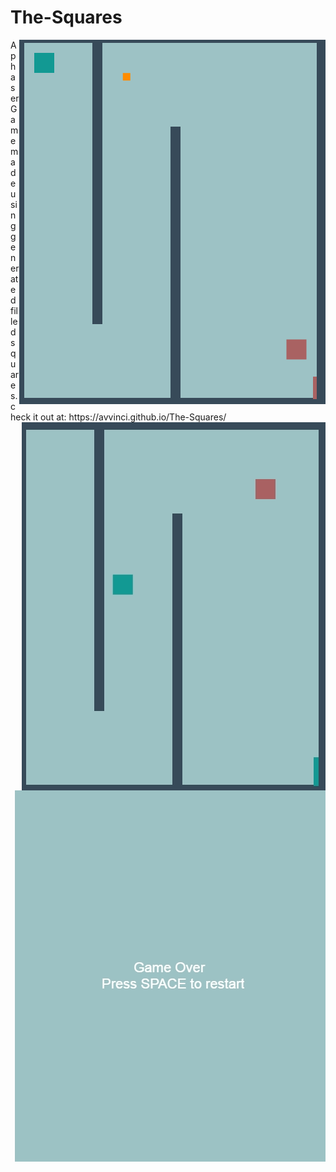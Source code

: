 # The-Squares
<img src="https://github.com/avvinci/The-Squares/blob/gh-pages/The%20Squares.png" align="right">
A phaser Game made using generated filled  squares.
check it out at: https://avvinci.github.io/The-Squares/
<img src="https://github.com/avvinci/The-Squares/blob/gh-pages/Desctop%20screenshot1.png" align="right">
<img src="https://github.com/avvinci/The-Squares/blob/gh-pages/Desctop%20screenshot.png" align="right">

